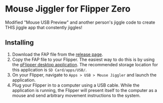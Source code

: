 # Mouse Jiggler for Flipper Zero
Modified "Mouse USB Preview" and another person's jiggle code to create THIS jiggle app that constently jiggles!

## Installing
1. Download the FAP file from the [release page](https://github.com/DavidBerdik/flipper-mouse-jiggler/releases).
2. Copy the FAP file to your Flipper. The easiest way to do this is by using the [qFlipper desktop application](https://flipperzero.one/downloads). The recommended storage location for this application is `SD Card/apps/USB/`.
3. On your Flipper, navigate to `Apps > USB > Mouse Jiggler` and launch the application.
4. Plug your Flipper in to a computer using a USB cable. While the application is running, the Flipper will present itself to the computer as a mouse and send arbitrary movement instructions to the system.
